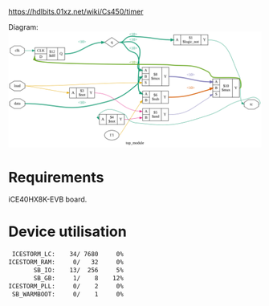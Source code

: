 https://hdlbits.01xz.net/wiki/Cs450/timer

Diagram:\
![](diagram.svg)

# Requirements

iCE40HX8K-EVB board.

# Device utilisation

```
 ICESTORM_LC:    34/ 7680     0%
ICESTORM_RAM:     0/   32     0%
       SB_IO:    13/  256     5%
       SB_GB:     1/    8    12%
ICESTORM_PLL:     0/    2     0%
 SB_WARMBOOT:     0/    1     0%
```